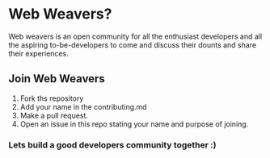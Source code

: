 # Web Weavers?
Web weavers is an open community for all the enthusiast developers and all the aspiring to-be-developers to come and discuss their dounts and share their experiences.

## Join Web Weavers
1. Fork ths repository
2. Add your name in the contributing.md
3. Make a pull request.
4. Open an issue in this repo stating your name and purpose of joining.

### Lets build a good developers community together :)